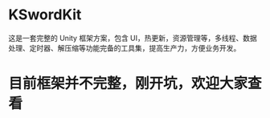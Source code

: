 # KSwordKit
这是一套完整的 Unity 框架方案，包含 UI，热更新，资源管理等，多线程、数据处理、定时器、解压缩等功能完备的工具集，提高生产力，方便业务开发。

# 目前框架并不完整，刚开坑，欢迎大家查看
